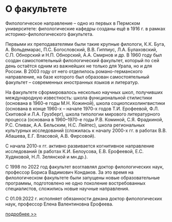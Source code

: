О факультете
============





 Филологическое направление – одно из первых в Пермском университете: филологические кафедры созданы ещё в 1916 г. в рамках историко-филологического факультета.
   

  

 Первыми их преподавателями были такие крупные филологи, К.К. Буга, А. Вольдемарас, П.С. Богословский, В.В. Гиппиус, Л.А. Булаховский, С.П. Обнорский и Н.П. Обнорский, А.А. Смирнов и др. В 1960 году был создан самостоятельный филологический факультет, который по сей день остаётся одним из важнейших не только для Урала, но и для России. В 2003 году от него отделилось романо-германского направление, на базе которого был образован самостоятельный факультет – современных иностранных языков и литератур.
   

  

 На факультете сформировалось несколько научных школ, получивших международную известность: школа функциональной стилистики (основана в 1960-е годы М.Н. Кожиной), школа социопсихолингвистики (основана в конце 1960-х – начале 1970-х годов Т.И. Ерофеевой, Ф.Л. Скитовой и Л.А. Грузберг), школа типологии мирового литературного процесса (основана в 1960–1970-е годы Р.В. Коминой, С.Я. Фрадкиной, Р.С. Спивак, А.А. Бельским, Н.С. Лейтес), школа региональных культурных исследований (сложилась к началу 2000-х гг. в работах В.В. Абашева, Е.Г. Власовой, А.В. Фирсовой).
   

  

 С начала 2010-х гг. активно развивается когнитивное направление исследований (в работах К.И. Белоусова, Е.В. Ерофеевой, Е.С. Худяковой, Н.Л. Зелянской и мн.др.).
   

  

 С 1998 по 2022 год факультет возглавлял доктор филологических наук, профессор Бориса Вадимович Кондаков. За это время на филологическом факультете были запущены новые образовательные программы, подготовлено не одно поколение востребованных специалистов, сложились новые научные направления.
   

  

 С 01.09.2022 г. исполняет обязанности декана доктор филологических наук, профессор Елена Валентиновна Ерофеева.
 



[подробнее >>](http://www.psu.ru/fakultety/filologicheskij-fakultet/o-fakultete-fil/o-fakultete)